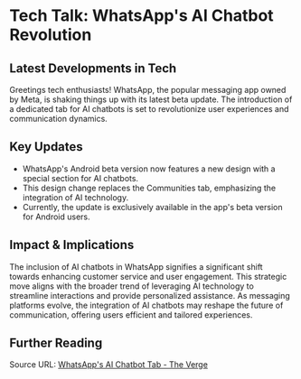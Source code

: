 # Tech Talk: WhatsApp's AI Chatbot Revolution

## Latest Developments in Tech
Greetings tech enthusiasts! WhatsApp, the popular messaging app owned by Meta, is shaking things up with its latest beta update. The introduction of a dedicated tab for AI chatbots is set to revolutionize user experiences and communication dynamics.

## Key Updates
- WhatsApp's Android beta version now features a new design with a special section for AI chatbots.
- This design change replaces the Communities tab, emphasizing the integration of AI technology.
- Currently, the update is exclusively available in the app's beta version for Android users.

## Impact & Implications
The inclusion of AI chatbots in WhatsApp signifies a significant shift towards enhancing customer service and user engagement. This strategic move aligns with the broader trend of leveraging AI technology to streamline interactions and provide personalized assistance. As messaging platforms evolve, the integration of AI chatbots may reshape the future of communication, offering users efficient and tailored experiences.

## Further Reading
Source URL: [WhatsApp's AI Chatbot Tab - The Verge](https://www.theverge.com/2025/1/10/24340539/whatsapp-beta-ai-chatbot-tab)